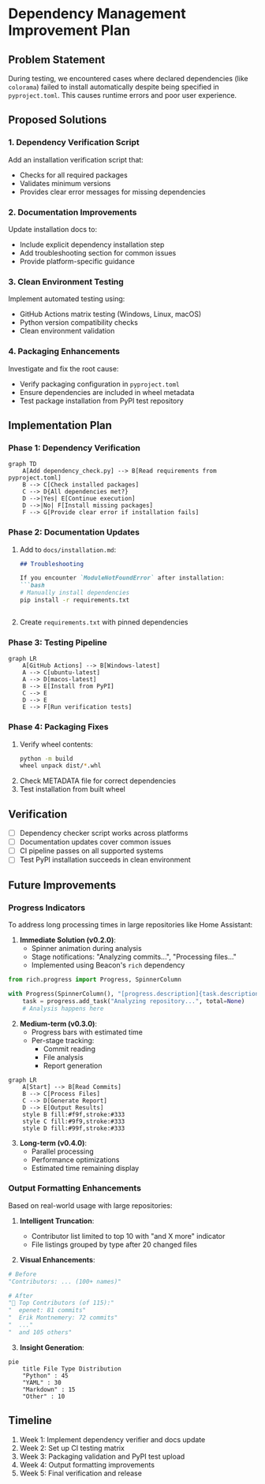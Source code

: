 # Dependency Management Improvement Plan

## Problem Statement
During testing, we encountered cases where declared dependencies (like `colorama`) failed to install automatically despite being specified in `pyproject.toml`. This causes runtime errors and poor user experience.

## Proposed Solutions

### 1. Dependency Verification Script
Add an installation verification script that:
- Checks for all required packages
- Validates minimum versions
- Provides clear error messages for missing dependencies

### 2. Documentation Improvements
Update installation docs to:
- Include explicit dependency installation step
- Add troubleshooting section for common issues
- Provide platform-specific guidance

### 3. Clean Environment Testing
Implement automated testing using:
- GitHub Actions matrix testing (Windows, Linux, macOS)
- Python version compatibility checks
- Clean environment validation

### 4. Packaging Enhancements
Investigate and fix the root cause:
- Verify packaging configuration in `pyproject.toml`
- Ensure dependencies are included in wheel metadata
- Test package installation from PyPI test repository

## Implementation Plan

### Phase 1: Dependency Verification
```mermaid
graph TD
    A[Add dependency_check.py] --> B[Read requirements from pyproject.toml]
    B --> C[Check installed packages]
    C --> D{All dependencies met?}
    D -->|Yes| E[Continue execution]
    D -->|No| F[Install missing packages]
    F --> G[Provide clear error if installation fails]
```

### Phase 2: Documentation Updates
1. Add to `docs/installation.md`:
   ```markdown
   ## Troubleshooting

   If you encounter `ModuleNotFoundError` after installation:
   ```bash
   # Manually install dependencies
   pip install -r requirements.txt
   ```
   ```
2. Create `requirements.txt` with pinned dependencies

### Phase 3: Testing Pipeline
```mermaid
graph LR
    A[GitHub Actions] --> B[Windows-latest]
    A --> C[ubuntu-latest]
    A --> D[macos-latest]
    B --> E[Install from PyPI]
    C --> E
    D --> E
    E --> F[Run verification tests]
```

### Phase 4: Packaging Fixes
1. Verify wheel contents:
   ```bash
   python -m build
   wheel unpack dist/*.whl
   ```
2. Check METADATA file for correct dependencies
3. Test installation from built wheel

## Verification
- [ ] Dependency checker script works across platforms
- [ ] Documentation updates cover common issues
- [ ] CI pipeline passes on all supported systems
- [ ] Test PyPI installation succeeds in clean environment

## Future Improvements

### Progress Indicators
To address long processing times in large repositories like Home Assistant:

1. **Immediate Solution (v0.2.0)**:
   - Spinner animation during analysis
   - Stage notifications: "Analyzing commits...", "Processing files..."
   - Implemented using Beacon's `rich` dependency

```python
from rich.progress import Progress, SpinnerColumn

with Progress(SpinnerColumn(), "[progress.description]{task.description}") as progress:
    task = progress.add_task("Analyzing repository...", total=None)
    # Analysis happens here
```

2. **Medium-term (v0.3.0)**:
   - Progress bars with estimated time
   - Per-stage tracking:
     - Commit reading
     - File analysis
     - Report generation

```mermaid
graph LR
    A[Start] --> B[Read Commits]
    B --> C[Process Files]
    C --> D[Generate Report]
    D --> E[Output Results]
    style B fill:#f9f,stroke:#333
    style C fill:#9f9,stroke:#333
    style D fill:#99f,stroke:#333
```

3. **Long-term (v0.4.0)**:
   - Parallel processing
   - Performance optimizations
   - Estimated time remaining display

### Output Formatting Enhancements
Based on real-world usage with large repositories:

1. **Intelligent Truncation**:
   - Contributor list limited to top 10 with "and X more" indicator
   - File listings grouped by type after 20 changed files

2. **Visual Enhancements**:
```python
# Before
"Contributors: ... (100+ names)"

# After
"👥 Top Contributors (of 115):"
"  epenet: 81 commits"
"  Erik Montnemery: 72 commits"
"  ..."
"  and 105 others"
```

3. **Insight Generation**:
```mermaid
pie
    title File Type Distribution
    "Python" : 45
    "YAML" : 30
    "Markdown" : 15
    "Other" : 10
```

## Timeline
1. Week 1: Implement dependency verifier and docs update
2. Week 2: Set up CI testing matrix
3. Week 3: Packaging validation and PyPI test upload
4. Week 4: Output formatting improvements
5. Week 5: Final verification and release
